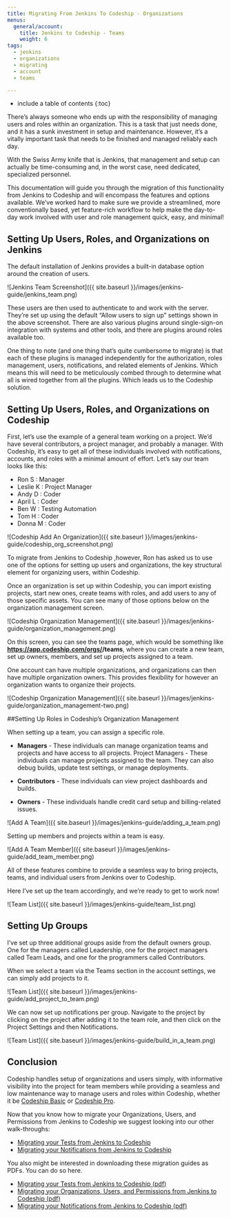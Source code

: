 ```yaml
---
title: Migrating From Jenkins To Codeship - Organizations
menus:
  general/account:
    title: Jenkins to Codeship - Teams
    weight: 6
tags:
  - jenkins
  - organizations
  - migrating
  - account
  - teams

---
```


* include a table of contents
{:toc}

There’s always someone who ends up with the responsibility of managing users and roles within an organization. This is a task that just needs done, and it has a sunk investment in setup and maintenance. However, it’s a vitally important task that needs to be finished and managed reliably each day.

With the Swiss Army knife that is Jenkins, that management and setup can actually be time-consuming and, in the worst case, need dedicated, specialized personnel.

This documentation will guide you through the migration of this functionality from Jenkins to Codeship and will encompass the features and options available. We’ve worked hard to make sure we provide a streamlined, more conventionally based, yet feature-rich workflow to help make the day-to-day work involved with user and role management quick, easy, and minimal!

## Setting Up Users, Roles, and Organizations on Jenkins

The default installation of Jenkins provides a built-in database option around the creation of users.

![Jenkins Team Screenshot]({{ site.baseurl }}/images/jenkins-guide/jenkins_team.png)

These users are then used to authenticate to and work with the server. They’re set up using the default “Allow users to sign up” settings shown in the above screenshot. There are also various plugins around single-sign-on integration with systems and other tools, and there are plugins around roles available too.

One thing to note (and one thing that’s quite cumbersome to migrate) is that each of these plugins is managed independently for the authorization, roles management, users, notifications, and related elements of Jenkins. Which means this will need to be meticulously combed through to determine what all is wired together from all the plugins. Which leads us to the Codeship solution.

## Setting Up Users, Roles, and Organizations on Codeship

First, let’s use the example of a general team working on a project. We’d have several contributors, a project manager, and probably a manager. With Codeship, it’s easy to get all of these individuals involved with notifications, accounts, and roles with a minimal amount of effort. Let’s say our team looks like this:

- Ron S : Manager
- Leslie K : Project Manager
- Andy D : Coder
- April L : Coder
- Ben W : Testing Automation
- Tom H : Coder
- Donna M : Coder

![Codeship Add An Organization]({{ site.baseurl }}/images/jenkins-guide/codeship_org_screenshot.png)

To migrate from Jenkins to Codeship ,however, Ron has asked us to use one of the options for setting up users and organizations, the key structural element for organizing users, within Codeship.

Once an organization is set up within Codeship, you can import existing projects, start new ones, create teams with roles, and add users to any of those specific assets. You can see many of those options below on the organization management screen.

![Codeship Organization Management]({{ site.baseurl }}/images/jenkins-guide/organization_management.png)

On this screen, you can see the teams page, which would be something like **https://app.codeship.com/orgs/<your-org-name>/teams**, where you can create a new team, set up owners, members, and set up projects assigned to a team.

One account can have multiple organizations, and organizations can then have multiple organization owners. This provides flexibility for however an organization wants to organize their projects.

![Codeship Organization Management]({{ site.baseurl }}/images/jenkins-guide/organization_management-two.png)

##Setting Up Roles in Codeship’s Organization Management

When setting up a team, you can assign a specific role.

- **Managers** - These individuals can manage organization teams and projects and have access to all projects.
Project Managers - These individuals can manage projects assigned to the team. They can also debug builds, update test settings, or manage deployments.

- **Contributors** - These individuals can view project dashboards and builds.

- **Owners** - These individuals handle credit card setup and billing-related issues.

![Add A Team]({{ site.baseurl }}/images/jenkins-guide/adding_a_team.png)

Setting up members and projects within a team is easy.

![Add A Team Member]({{ site.baseurl }}/images/jenkins-guide/add_team_member.png)

All of these features combine to provide a seamless way to bring projects, teams, and individual users from Jenkins over to Codeship.

Here I’ve set up the team accordingly, and we’re ready to get to work now!

![Team List]({{ site.baseurl }}/images/jenkins-guide/team_list.png)

## Setting Up Groups

I’ve set up three additional groups aside from the default owners group. One for the managers called Leadership, one for the project managers called Team Leads, and one for the programmers called Contributors.

When we select a team via the Teams section in the account settings, we can simply add projects to it.

![Team List]({{ site.baseurl }}/images/jenkins-guide/add_project_to_team.png)

We can now set up notifications per group. Navigate to the project by clicking on the project after adding it to the team role, and then click on the Project Settings and then Notifications.

![Team List]({{ site.baseurl }}/images/jenkins-guide/build_in_a_team.png)

## Conclusion

Codeship handles setup of organizations and users simply, with informative visibility into the project for team members while providing a seamless and low maintenance way to manage users and roles within Codeship, whether it be [Codeship Basic](https://codeship.com/features/basic) or [Codeship Pro](https://codeship.com/features/pro).

Now that you know how to migrate your Organizations, Users, and Permissions from Jenkins to Codeship we suggest looking into our other walk-throughs:

- [Migrating your Tests from Jenkins to Codeship](https://documentation.codeship.com/general/account/guides/migrating-from-jenkins-testing/)
- [Migrating your Notifications from Jenkins to Codeship](https://documentation.codeship.com/general/account/guides/migrating-from-jenkins-notifications/)

You also might be interested in downloading these migration guides as PDFs. You can do so here.

- [Migrating your Tests from Jenkins to Codeship (pdf)](https://resources.codeship.com/hubfs/Codeship_Migrating_from_Jenkins_to_Codeship-Testing.pdf)
- [Migrating your Organizations, Users, and Permissions from Jenkins to Codeship (pdf)](https://resources.codeship.com/hubfs/Codeship_Migrating_from_Jenkins_to_Codeship-Organizations_Roles_and_Users.pdf)
- [Migrating your Notifications from Jenkins to Codeship (pdf)](https://resources.codeship.com/hubfs/Codeship_Migrating_from_Jenkins_to_Codeship-Testing.pdf)
